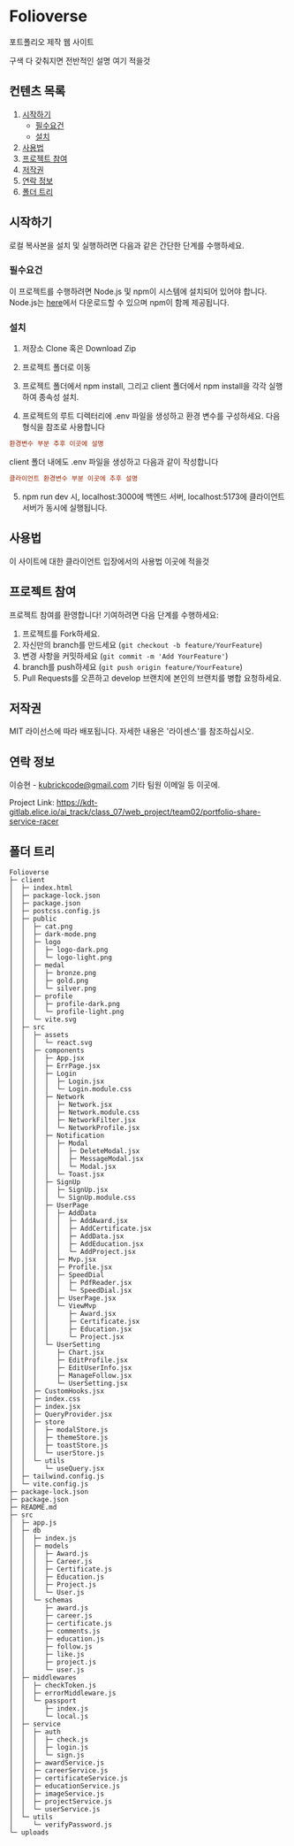 # Folioverse

포트폴리오 제작 웹 사이트

구색 다 갖춰지면 전반적인 설명 여기 적을것

## 컨텐츠 목록

1. [시작하기](#시작하기)
   - [필수요건](#필수요건)
   - [설치](#설치)
2. [사용법](#사용법)
3. [프로젝트 참여](#프로젝트-참여)
4. [저작권](#저작권)
5. [연락 정보](#연락-정보)
6. [폴더 트리](#폴더-트리)

## 시작하기

로컬 복사본을 설치 및 실행하려면 다음과 같은 간단한 단계를 수행하세요.

### 필수요건

이 프로젝트를 수행하려면 Node.js 및 npm이 시스템에 설치되어 있어야 합니다. Node.js는 [here](https://nodejs.org/)에서 다운로드할 수 있으며 npm이 함께 제공됩니다.

### 설치

1. 저장소 Clone 혹은 Download Zip

2. 프로젝트 폴더로 이동

3. 프로젝트 폴더에서 npm install, 그리고 client 폴더에서 npm install을 각각 실행하여 종속성 설치.

4. 프로젝트의 루트 디렉터리에 .env 파일을 생성하고 환경 변수를 구성하세요. 다음 형식을 참조로 사용합니다

```ini
환경변수 부분 추후 이곳에 설명
```

client 폴더 내에도 .env 파일을 생성하고 다음과 같이 작성합니다

```ini
클라이언트 환경변수 부분 이곳에 추후 설명
```

5. npm run dev 시, localhost:3000에 백엔드 서버, localhost:5173에 클라이언트 서버가 동시에 실행됩니다.

## 사용법

이 사이트에 대한 클라이언트 입장에서의 사용법 이곳에 적을것

## 프로젝트 참여

프로젝트 참여를 환영합니다! 기여하려면 다음 단계를 수행하세요:

1. 프로젝트를 Fork하세요.
2. 자신만의 branch를 만드세요 (`git checkout -b feature/YourFeature`)
3. 변경 사항을 커밋하세요 (`git commit -m 'Add YourFeature'`)
4. branch를 push하세요 (`git push origin feature/YourFeature`)
5. Pull Requests를 오픈하고 develop 브랜치에 본인의 브랜치를 병합 요청하세요.

## 저작권

MIT 라이선스에 따라 배포됩니다. 자세한 내용은 '라이센스'를 참조하십시오.

## 연락 정보

이승현 - kubrickcode@gmail.com
기타 팀원 이메일 등 이곳에.

Project Link: https://kdt-gitlab.elice.io/ai_track/class_07/web_project/team02/portfolio-share-service-racer

## 폴더 트리

```
Folioverse
├─ client
│  ├─ index.html
│  ├─ package-lock.json
│  ├─ package.json
│  ├─ postcss.config.js
│  ├─ public
│  │  ├─ cat.png
│  │  ├─ dark-mode.png
│  │  ├─ logo
│  │  │  ├─ logo-dark.png
│  │  │  └─ logo-light.png
│  │  ├─ medal
│  │  │  ├─ bronze.png
│  │  │  ├─ gold.png
│  │  │  └─ silver.png
│  │  ├─ profile
│  │  │  ├─ profile-dark.png
│  │  │  └─ profile-light.png
│  │  └─ vite.svg
│  ├─ src
│  │  ├─ assets
│  │  │  └─ react.svg
│  │  ├─ components
│  │  │  ├─ App.jsx
│  │  │  ├─ ErrPage.jsx
│  │  │  ├─ Login
│  │  │  │  ├─ Login.jsx
│  │  │  │  └─ Login.module.css
│  │  │  ├─ Network
│  │  │  │  ├─ Network.jsx
│  │  │  │  ├─ Network.module.css
│  │  │  │  ├─ NetworkFilter.jsx
│  │  │  │  └─ NetworkProfile.jsx
│  │  │  ├─ Notification
│  │  │  │  ├─ Modal
│  │  │  │  │  ├─ DeleteModal.jsx
│  │  │  │  │  ├─ MessageModal.jsx
│  │  │  │  │  └─ Modal.jsx
│  │  │  │  └─ Toast.jsx
│  │  │  ├─ SignUp
│  │  │  │  ├─ SignUp.jsx
│  │  │  │  └─ SignUp.module.css
│  │  │  ├─ UserPage
│  │  │  │  ├─ AddData
│  │  │  │  │  ├─ AddAward.jsx
│  │  │  │  │  ├─ AddCertificate.jsx
│  │  │  │  │  ├─ AddData.jsx
│  │  │  │  │  ├─ AddEducation.jsx
│  │  │  │  │  └─ AddProject.jsx
│  │  │  │  ├─ Mvp.jsx
│  │  │  │  ├─ Profile.jsx
│  │  │  │  ├─ SpeedDial
│  │  │  │  │  ├─ PdfReader.jsx
│  │  │  │  │  └─ SpeedDial.jsx
│  │  │  │  ├─ UserPage.jsx
│  │  │  │  └─ ViewMvp
│  │  │  │     ├─ Award.jsx
│  │  │  │     ├─ Certificate.jsx
│  │  │  │     ├─ Education.jsx
│  │  │  │     └─ Project.jsx
│  │  │  └─ UserSetting
│  │  │     ├─ Chart.jsx
│  │  │     ├─ EditProfile.jsx
│  │  │     ├─ EditUserInfo.jsx
│  │  │     ├─ ManageFollow.jsx
│  │  │     └─ UserSetting.jsx
│  │  ├─ CustomHooks.jsx
│  │  ├─ index.css
│  │  ├─ index.jsx
│  │  ├─ QueryProvider.jsx
│  │  ├─ store
│  │  │  ├─ modalStore.js
│  │  │  ├─ themeStore.js
│  │  │  ├─ toastStore.js
│  │  │  └─ userStore.js
│  │  └─ utils
│  │     └─ useQuery.jsx
│  ├─ tailwind.config.js
│  └─ vite.config.js
├─ package-lock.json
├─ package.json
├─ README.md
├─ src
│  ├─ app.js
│  ├─ db
│  │  ├─ index.js
│  │  ├─ models
│  │  │  ├─ Award.js
│  │  │  ├─ Career.js
│  │  │  ├─ Certificate.js
│  │  │  ├─ Education.js
│  │  │  ├─ Project.js
│  │  │  └─ User.js
│  │  └─ schemas
│  │     ├─ award.js
│  │     ├─ career.js
│  │     ├─ certificate.js
│  │     ├─ comments.js
│  │     ├─ education.js
│  │     ├─ follow.js
│  │     ├─ like.js
│  │     ├─ project.js
│  │     └─ user.js
│  ├─ middlewares
│  │  ├─ checkToken.js
│  │  ├─ errorMiddleware.js
│  │  └─ passport
│  │     ├─ index.js
│  │     └─ local.js
│  ├─ service
│  │  ├─ auth
│  │  │  ├─ check.js
│  │  │  ├─ login.js
│  │  │  └─ sign.js
│  │  ├─ awardService.js
│  │  ├─ careerService.js
│  │  ├─ certificateService.js
│  │  ├─ educationService.js
│  │  ├─ imageService.js
│  │  ├─ projectService.js
│  │  └─ userService.js
│  └─ utils
│     └─ verifyPassword.js
└─ uploads

```